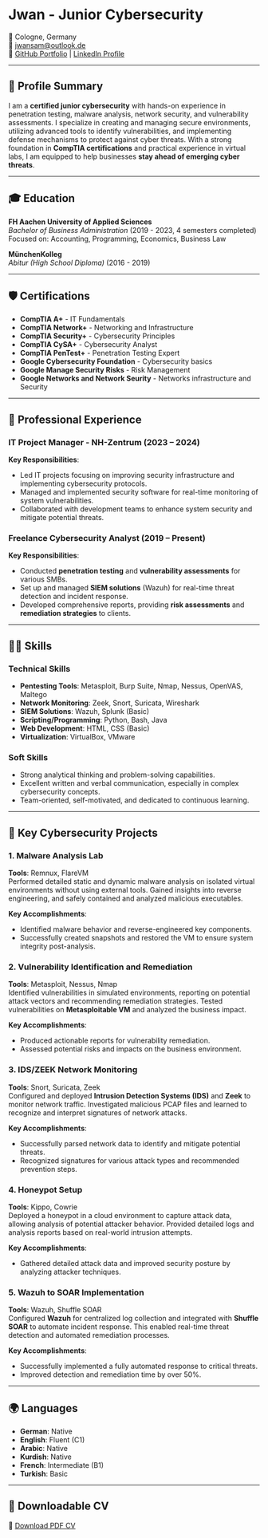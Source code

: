 # Jwan - Junior Cybersecurity 

📍 Cologne, Germany  
📧 [jwansam@outlook.de](mailto:jwansam@outlook.de)    
🔗 [GitHub Portfolio](https://jwannn.github.io/portfolio/) | [LinkedIn Profile](https://www.linkedin.com/in/Jwankh)

---

## 🔐 Profile Summary

I am a **certified junior cybersecurity** with hands-on experience in penetration testing, malware analysis, network security, and vulnerability assessments. I specialize in creating and managing secure environments, utilizing advanced tools to identify vulnerabilities, and implementing defense mechanisms to protect against cyber threats. With a strong foundation in **CompTIA certifications** and practical experience in virtual labs, I am equipped to help businesses **stay ahead of emerging cyber threats**.

---

## 🎓 Education

**FH Aachen University of Applied Sciences**  
*Bachelor of Business Administration* (2019 - 2023, 4 semesters completed)  
Focused on: Accounting, Programming, Economics, Business Law

**MünchenKolleg**  
*Abitur (High School Diploma)* (2016 - 2019)

---

## 🛡️ Certifications

- **CompTIA A+** - IT Fundamentals
- **CompTIA Network+** - Networking and Infrastructure
- **CompTIA Security+** - Cybersecurity Principles
- **CompTIA CySA+** - Cybersecurity Analyst
- **CompTIA PenTest+** - Penetration Testing Expert
- **Google Cybersecurity Foundation** - Cybersecurity basics
- **Google Manage Security Risks** - Risk Management 
- **Google Networks and Network Seurity** - Networks infrastructure and Security

---

## 💼 Professional Experience

### IT Project Manager - NH-Zentrum (2023 – 2024)  
**Key Responsibilities**:
- Led IT projects focusing on improving security infrastructure and implementing cybersecurity protocols.
- Managed and implemented security software for real-time monitoring of system vulnerabilities.
- Collaborated with development teams to enhance system security and mitigate potential threats.

### Freelance Cybersecurity Analyst (2019 – Present)  
**Key Responsibilities**:
- Conducted **penetration testing** and **vulnerability assessments** for various SMBs.
- Set up and managed **SIEM solutions** (Wazuh) for real-time threat detection and incident response.
- Developed comprehensive reports, providing **risk assessments** and **remediation strategies** to clients.

---

## 🧑‍💻 Skills

### **Technical Skills**
- **Pentesting Tools**: Metasploit, Burp Suite, Nmap, Nessus, OpenVAS, Maltego
- **Network Monitoring**: Zeek, Snort, Suricata, Wireshark
- **SIEM Solutions**: Wazuh, Splunk (Basic)
- **Scripting/Programming**: Python, Bash, Java
- **Web Development**: HTML, CSS (Basic)
- **Virtualization**: VirtualBox, VMware

### **Soft Skills**
- Strong analytical thinking and problem-solving capabilities.
- Excellent written and verbal communication, especially in complex cybersecurity concepts.
- Team-oriented, self-motivated, and dedicated to continuous learning.

---

## 🚀 Key Cybersecurity Projects

### 1. **Malware Analysis Lab**  
**Tools**: Remnux, FlareVM  
Performed detailed static and dynamic malware analysis on isolated virtual environments without using external tools. Gained insights into reverse engineering, and safely contained and analyzed malicious executables.  

**Key Accomplishments**:
- Identified malware behavior and reverse-engineered key components.
- Successfully created snapshots and restored the VM to ensure system integrity post-analysis.

### 2. **Vulnerability Identification and Remediation**  
**Tools**: Metasploit, Nessus, Nmap  
Identified vulnerabilities in simulated environments, reporting on potential attack vectors and recommending remediation strategies. Tested vulnerabilities on **Metasploitable VM** and analyzed the business impact.

**Key Accomplishments**:
- Produced actionable reports for vulnerability remediation.
- Assessed potential risks and impacts on the business environment.

### 3. **IDS/ZEEK Network Monitoring**  
**Tools**: Snort, Suricata, Zeek  
Configured and deployed **Intrusion Detection Systems (IDS)** and **Zeek** to monitor network traffic. Investigated malicious PCAP files and learned to recognize and interpret signatures of network attacks.

**Key Accomplishments**:
- Successfully parsed network data to identify and mitigate potential threats.
- Recognized signatures for various attack types and recommended prevention steps.

### 4. **Honeypot Setup**  
**Tools**: Kippo, Cowrie  
Deployed a honeypot in a cloud environment to capture attack data, allowing analysis of potential attacker behavior. Provided detailed logs and analysis reports based on real-world intrusion attempts.

**Key Accomplishments**:
- Gathered detailed attack data and improved security posture by analyzing attacker techniques.

### 5. **Wazuh to SOAR Implementation**  
**Tools**: Wazuh, Shuffle SOAR  
Configured **Wazuh** for centralized log collection and integrated with **Shuffle SOAR** to automate incident response. This enabled real-time threat detection and automated remediation processes.

**Key Accomplishments**:
- Successfully implemented a fully automated response to critical threats.
- Improved detection and remediation time by over 50%.

---

## 🌍 Languages
- **German**: Native  
- **English**: Fluent (C1)  
- **Arabic**: Native  
- **Kurdish**: Native  
- **French**: Intermediate (B1)  
- **Turkish**: Basic

---

## 📄 Downloadable CV  
📄 [Download PDF CV](../assets/Jwan_CV.pdf) 
